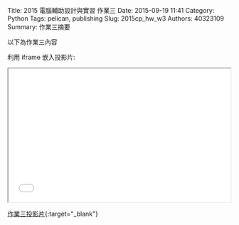 Title: 2015 電腦輔助設計與實習 作業三
Date: 2015-09-19 11:41
Category: Python
Tags: pelican, publishing
Slug: 2015cp_hw_w3
Authors: 40323109
Summary: 作業三摘要

以下為作業三內容

利用 iframe 嵌入投影片:

<iframe src="40323109_cp_w3_p.html" width="500" height="300"></iframe>

[作業三投影片](40323109_cp_w3_p.html){:target="_blank"}

